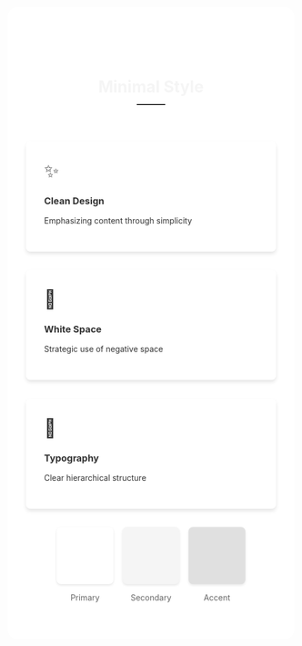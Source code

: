 <div class="minimal-container">
  <div class="hero-section">
    <h1 class="fade-in">Minimal Style</h1>
    <div class="accent-line"></div>
  </div>

  <div class="demo-section">
    <div class="demo-grid">
      <div class="demo-card" data-tilt>
        <div class="card-content">
          <span class="icon">✨</span>
          <h3>Clean Design</h3>
          <p>Emphasizing content through simplicity</p>
        </div>
        <div class="hover-effect"></div>
      </div>
      <div class="demo-card" data-tilt>
        <div class="card-content">
          <span class="icon">🎨</span>
          <h3>White Space</h3>
          <p>Strategic use of negative space</p>
        </div>
        <div class="hover-effect"></div>
      </div>
      <div class="demo-card" data-tilt>
        <div class="card-content">
          <span class="icon">📐</span>
          <h3>Typography</h3>
          <p>Clear hierarchical structure</p>
        </div>
        <div class="hover-effect"></div>
      </div>
    </div>
  </div>

  <div class="interactive-section">
    <div class="color-palette">
      <div class="color-swatch" style="--color: #ffffff">
        <span class="color-label">Primary</span>
      </div>
      <div class="color-swatch" style="--color: #f5f5f5">
        <span class="color-label">Secondary</span>
      </div>
      <div class="color-swatch" style="--color: #e0e0e0">
        <span class="color-label">Accent</span>
      </div>
    </div>
  </div>
</div>

<style>
.minimal-container {
  padding: 4rem 2rem;
  background: #ffffff;
  border-radius: 1rem;
  margin: 2rem 0;
  color: #333;
}

.hero-section {
  text-align: center;
  margin-bottom: 4rem;
}

.fade-in {
  opacity: 0;
  animation: fadeIn 1s ease forwards;
}

.accent-line {
  width: 50px;
  height: 2px;
  background: #333;
  margin: 2rem auto;
  transition: width 0.3s ease;
}

.minimal-container:hover .accent-line {
  width: 100px;
}

.demo-grid {
  display: grid;
  grid-template-columns: repeat(auto-fit, minmax(250px, 1fr));
  gap: 2rem;
  margin: 2rem 0;
}

.demo-card {
  background: #ffffff;
  border-radius: 0.5rem;
  padding: 2rem;
  box-shadow: 0 4px 6px rgba(0, 0, 0, 0.1);
  transition: all 0.3s ease;
  position: relative;
  overflow: hidden;
  transform-style: preserve-3d;
  transform: perspective(1000px);
}

.demo-card:hover {
  transform: perspective(1000px) translateY(-5px);
  box-shadow: 0 8px 12px rgba(0, 0, 0, 0.1);
}

.card-content {
  position: relative;
  z-index: 1;
}

.hover-effect {
  position: absolute;
  top: 0;
  left: 0;
  width: 100%;
  height: 100%;
  background: linear-gradient(45deg, transparent, rgba(255, 255, 255, 0.1));
  opacity: 0;
  transition: opacity 0.3s ease;
}

.demo-card:hover .hover-effect {
  opacity: 1;
}

.icon {
  font-size: 2rem;
  margin-bottom: 1rem;
  display: block;
}

.color-palette {
  display: flex;
  gap: 1rem;
  justify-content: center;
  margin: 2rem 0;
}

.color-swatch {
  width: 100px;
  height: 100px;
  background: var(--color);
  border-radius: 0.5rem;
  position: relative;
  cursor: pointer;
  transition: transform 0.3s ease;
  box-shadow: 0 2px 4px rgba(0, 0, 0, 0.1);
}

.color-swatch:hover {
  transform: translateY(-5px);
}

.color-label {
  position: absolute;
  bottom: -2rem;
  left: 50%;
  transform: translateX(-50%);
  font-size: 0.875rem;
  color: #666;
  white-space: nowrap;
}

@keyframes fadeIn {
  from { opacity: 0; transform: translateY(20px); }
  to { opacity: 1; transform: translateY(0); }
}

@media (max-width: 768px) {
  .minimal-container {
    padding: 2rem 1rem;
  }

  .demo-grid {
    grid-template-columns: 1fr;
  }

  .color-palette {
    flex-direction: column;
    align-items: center;
  }
}
</style>

<script setup>
import { onMounted } from 'vue'

onMounted(() => {
  const cards = document.querySelectorAll('[data-tilt]')
  
  cards.forEach(card => {
    card.addEventListener('mousemove', handleTilt)
    card.addEventListener('mouseleave', resetTilt)
  })
})

function handleTilt(e) {
  const card = e.currentTarget
  const rect = card.getBoundingClientRect()
  const x = e.clientX - rect.left
  const y = e.clientY - rect.top
  
  const centerX = rect.width / 2
  const centerY = rect.height / 2
  
  const rotateX = (y - centerY) / 10
  const rotateY = (centerX - x) / 10
  
  card.style.transform = `
    perspective(1000px)
    rotateX(${rotateX}deg)
    rotateY(${rotateY}deg)
    scale3d(1.05, 1.05, 1.05)
  `
}

function resetTilt(e) {
  const card = e.currentTarget
  card.style.transform = 'perspective(1000px) rotateX(0) rotateY(0) scale3d(1, 1, 1)'
}
</script>